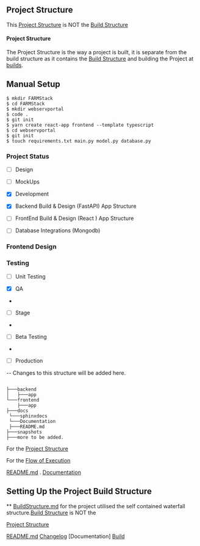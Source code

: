 ## Project Structure

This [Project Structure](...docs/ProjectStructure.md) is NOT the [Build Structure](...docs/buildStructure.md)

#### Project  Structure
 
 The Project Structure is the way a project is built, it is separate from the build structure 
as it contains the [Build Structure](...docs/buildStructure.md) and building the Project at [builds](href="D:/FARMStack/webservportalprojectbuild").


## Manual Setup

````
$ mkdir FARMStack
$ cd FARMStack
$ mkdir webservportal
$ code .
$ git init
$ yarn create react-app frontend --template typescript
$ cd webservportal
$ git init
$ touch requirements.txt main.py model.py database.py
````




### Project Status

- [ ] Design
- [ ] MockUps

- [x] Development
- [x] Backend Build & Design (FastAPI)
    App Structure
- [ ] FrontEnd Build & Design (React )
    App Structure
- [ ] Database Integrations (Mongodb)

### Frontend Design


### Testing

- [ ] Unit Testing

- [x] QA
-
- [ ] Stage
-
- [ ] Beta Testing
-
- [ ] Production


-- Changes to this structure will be added here.
```

├───backend
│   ├───app
└───frontend
    ├───app
├───docs
 └───sphinxdocs
 └───Documentation
 ├───README.md
├───snapshots
├───more to be added.

```

For the [Project Structure](...docs/ProjectStructure.md)

For the [Flow of Execution](...docs/flowofexecution.md)

[README.md](...docs/README.md) . [Documentation](...D:/FARMStack/Webservportalproject/docs/sphinxdocs/docs/build) 

## Setting Up the Project Build Structure

** [BuildStructure.md](./docs/buildstructure.md)  for the project utilised the self contained waterfall structure.[Build Structure](...docs/buildStructure.md) is NOT the

[Project Structure](...docs/ProjectStructure.md)






[README.md](...docs/README.md)  [Changelog](.../docs/CHANGELOG.md)  [Documentation]  [Build](...docs/sphinxdocs/docs/build) 




